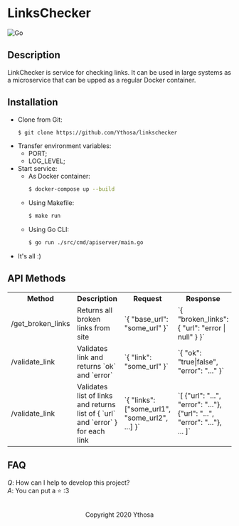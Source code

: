 # LinksChecker

![Go](https://github.com/Ythosa/linkschecker/workflows/Go/badge.svg)

## Description
LinkChecker is service for checking links. It can be used in large systems as a microservice that can be upped as a regular Docker container.

## Installation
  * Clone from Git: 
    ```bash
    $ git clone https://github.com/Ythosa/linkschecker
    ```
  * Transfer environment variables:
    * PORT;
    * LOG_LEVEL;
  * Start service:
    * As Docker container:
      ```bash
      $ docker-compose up --build
      ```
    * Using Makefile:
      ```bash
      $ make run
      ```
    * Using Go CLI:
      ```bash
      $ go run ./src/cmd/apiserver/main.go
      ```
  * It's all :)

## API Methods

<table border="0.2">
    <tr>
        <th>Method</th>
        <th>Description</th>
        <th>Request</th>
        <th>Response</th>
    </tr>
    <tr>
        <td> /get_broken_links </td>
        <td> Returns all broken links from site </td>
        <td> `{ "base_url": "some_url" }`
        <td> `{ "broken_links": { "url": "error | null" } }`
    </tr>
    <tr>
        <td> /validate_link </td>
        <td> Validates link and returns `ok` and `error` </td>
        <td> `{ "link": "some_url" }`
        <td> `{ "ok": "true|false", "error": "..." }`
    </tr>
    <tr>
        <td> /validate_link </td>
        <td> Validates list of links and returns list of { `url` and `error` } for each link </td>
        <td> `{ "links": ["some_url1", "some_url2", ...] }` </td>
        <td> `[ {"url": "...", "error": "..."}, {"url": "...", "error": "..."}, ... ]` </td>
    </tr>
</table>

## FAQ
_Q_: How can I help to develop this project?  
_A_: You can put a :star: :3

<br>

<div align="center">
  Copyright 2020 Ythosa
</div>


